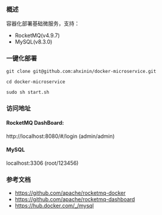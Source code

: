 ### 概述
容器化部署基础微服务，支持：
- RocketMQ(v4.9.7)
- MySQL(v8.3.0)


### 一键化部署
```
git clone git@github.com:ahxinin/docker-microservice.git

cd docker-microservice

sudo sh start.sh
```

### 访问地址
#### RocketMQ DashBoard: 
http://localhost:8080/#/login   (admin/admin)
#### MySQL
localhost:3306  (root/123456)

### 参考文档
- https://github.com/apache/rocketmq-docker
- https://github.com/apache/rocketmq-dashboard
- https://hub.docker.com/_/mysql